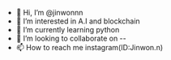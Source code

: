 - 👋 Hi, I’m @jinwonnn
- 👀 I’m interested in A.I and blockchain
- 🌱 I’m currently learning python
- 💞️ I’m looking to collaborate on --
- 📫 How to reach me instagram(ID:Jinwon.n)

<!---
jinwonnn/jinwonnn is a ✨ special ✨ repository because its `README.md` (this file) appears on your GitHub profile.
You can click the Preview link to take a look at your changes.
--->
